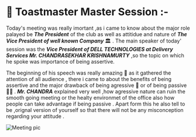 # 🙂 Toastmaster Master Session :- 

Today's meeting was really imortant ,as i came to know about the major role palayed be ***The President*** of the club as well as attitidue and nature of ***The Vice President of well known Company*** 🏛️ . The main speaker of today' session was the ***Vice President of DELL TECHNOLOGIES at Delivery Services Mr. CHANDRASEKHAR KRISHNAMURTY*** ,so the topic on which he spoke was importance of being assertive.


The beginning of his speech was really amazing 🤩 as it gathered the attention of all audience , there i came to about the benefits of being assertive and the major drawback of being agressive 🤬 or of being passive 🤷‍♂️ . ***Mr. CHANDRA*** explained very well ,how agressive nature can ruin the smooth going meeting or the healty environmet of the office also how people can take advantage if being passive . Apart form this he also tell to be ,orignal version of yourself so that there will not be any misconception regarding your attitude .

![Meeting pic](https://user-images.githubusercontent.com/85029234/129758786-73429ace-7420-40b7-92de-b56cce577a0d.png)
